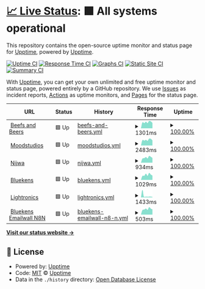 # [📈 Live Status](https://upptime.github.io/upptime): <!--live status--> **🟩 All systems operational**

This repository contains the open-source uptime monitor and status page for [Upptime](https://upptime.js.org), powered by [Upptime](https://github.com/upptime/upptime).

[![Uptime CI](https://github.com/studiovlijmscherp/uptime/workflows/Uptime%20CI/badge.svg)](https://github.com/studiovlijmscherp/uptime/actions?query=workflow%3A%22Uptime+CI%22)
[![Response Time CI](https://github.com/studiovlijmscherp/uptime/workflows/Response%20Time%20CI/badge.svg)](https://github.com/studiovlijmscherp/uptime/actions?query=workflow%3A%22Response+Time+CI%22)
[![Graphs CI](https://github.com/studiovlijmscherp/uptime/workflows/Graphs%20CI/badge.svg)](https://github.com/studiovlijmscherp/upptime/actions?query=workflow%3A%22Graphs+CI%22)
[![Static Site CI](https://github.com/studiovlijmscherp/uptime/workflows/Static%20Site%20CI/badge.svg)](https://github.com/studiovlijmscherp/uptime/actions?query=workflow%3A%22Static+Site+CI%22)
[![Summary CI](https://github.com/studiovlijmscherp/uptime/workflows/Summary%20CI/badge.svg)](https://github.com/studiovlijmscherp/uptime/actions?query=workflow%3A%22Summary+CI%22)

With [Upptime](https://upptime.js.org), you can get your own unlimited and free uptime monitor and status page, powered entirely by a GitHub repository. We use [Issues](https://github.com/upptime/upptime/issues) as incident reports, [Actions](https://github.com/studiovlijmscherp/upptime/actions) as uptime monitors, and [Pages](https://upptime.github.io/upptime) for the status page.

<!--start: status pages-->
<!-- This summary is generated by Upptime (https://github.com/upptime/upptime) -->
<!-- Do not edit this manually, your changes will be overwritten -->
<!-- prettier-ignore -->
| URL | Status | History | Response Time | Uptime |
| --- | ------ | ------- | ------------- | ------ |
| <img alt="" src="https://icons.duckduckgo.com/ip3/beefsandbeers.com.ico" height="13"> [Beefs and Beers](https://beefsandbeers.com) | 🟩 Up | [beefs-and-beers.yml](https://github.com/studiovlijmscherp/uptime/commits/HEAD/history/beefs-and-beers.yml) | <details><summary><img alt="Response time graph" src="./graphs/beefs-and-beers/response-time-week.png" height="20"> 1301ms</summary><br><a href="https://studiovlijmscherp.github.io/uptime/history/beefs-and-beers"><img alt="Response time 1450" src="https://img.shields.io/endpoint?url=https%3A%2F%2Fraw.githubusercontent.com%2Fstudiovlijmscherp%2Fuptime%2FHEAD%2Fapi%2Fbeefs-and-beers%2Fresponse-time.json"></a><br><a href="https://studiovlijmscherp.github.io/uptime/history/beefs-and-beers"><img alt="24-hour response time 1546" src="https://img.shields.io/endpoint?url=https%3A%2F%2Fraw.githubusercontent.com%2Fstudiovlijmscherp%2Fuptime%2FHEAD%2Fapi%2Fbeefs-and-beers%2Fresponse-time-day.json"></a><br><a href="https://studiovlijmscherp.github.io/uptime/history/beefs-and-beers"><img alt="7-day response time 1301" src="https://img.shields.io/endpoint?url=https%3A%2F%2Fraw.githubusercontent.com%2Fstudiovlijmscherp%2Fuptime%2FHEAD%2Fapi%2Fbeefs-and-beers%2Fresponse-time-week.json"></a><br><a href="https://studiovlijmscherp.github.io/uptime/history/beefs-and-beers"><img alt="30-day response time 1426" src="https://img.shields.io/endpoint?url=https%3A%2F%2Fraw.githubusercontent.com%2Fstudiovlijmscherp%2Fuptime%2FHEAD%2Fapi%2Fbeefs-and-beers%2Fresponse-time-month.json"></a><br><a href="https://studiovlijmscherp.github.io/uptime/history/beefs-and-beers"><img alt="1-year response time 1393" src="https://img.shields.io/endpoint?url=https%3A%2F%2Fraw.githubusercontent.com%2Fstudiovlijmscherp%2Fuptime%2FHEAD%2Fapi%2Fbeefs-and-beers%2Fresponse-time-year.json"></a></details> | <details><summary><a href="https://studiovlijmscherp.github.io/uptime/history/beefs-and-beers">100.00%</a></summary><a href="https://studiovlijmscherp.github.io/uptime/history/beefs-and-beers"><img alt="All-time uptime 99.74%" src="https://img.shields.io/endpoint?url=https%3A%2F%2Fraw.githubusercontent.com%2Fstudiovlijmscherp%2Fuptime%2FHEAD%2Fapi%2Fbeefs-and-beers%2Fuptime.json"></a><br><a href="https://studiovlijmscherp.github.io/uptime/history/beefs-and-beers"><img alt="24-hour uptime 100.00%" src="https://img.shields.io/endpoint?url=https%3A%2F%2Fraw.githubusercontent.com%2Fstudiovlijmscherp%2Fuptime%2FHEAD%2Fapi%2Fbeefs-and-beers%2Fuptime-day.json"></a><br><a href="https://studiovlijmscherp.github.io/uptime/history/beefs-and-beers"><img alt="7-day uptime 100.00%" src="https://img.shields.io/endpoint?url=https%3A%2F%2Fraw.githubusercontent.com%2Fstudiovlijmscherp%2Fuptime%2FHEAD%2Fapi%2Fbeefs-and-beers%2Fuptime-week.json"></a><br><a href="https://studiovlijmscherp.github.io/uptime/history/beefs-and-beers"><img alt="30-day uptime 100.00%" src="https://img.shields.io/endpoint?url=https%3A%2F%2Fraw.githubusercontent.com%2Fstudiovlijmscherp%2Fuptime%2FHEAD%2Fapi%2Fbeefs-and-beers%2Fuptime-month.json"></a><br><a href="https://studiovlijmscherp.github.io/uptime/history/beefs-and-beers"><img alt="1-year uptime 99.69%" src="https://img.shields.io/endpoint?url=https%3A%2F%2Fraw.githubusercontent.com%2Fstudiovlijmscherp%2Fuptime%2FHEAD%2Fapi%2Fbeefs-and-beers%2Fuptime-year.json"></a></details>
| <img alt="" src="https://icons.duckduckgo.com/ip3/moodstudios.nl.ico" height="13"> [Moodstudios](https://moodstudios.nl) | 🟩 Up | [moodstudios.yml](https://github.com/studiovlijmscherp/uptime/commits/HEAD/history/moodstudios.yml) | <details><summary><img alt="Response time graph" src="./graphs/moodstudios/response-time-week.png" height="20"> 2483ms</summary><br><a href="https://studiovlijmscherp.github.io/uptime/history/moodstudios"><img alt="Response time 1120" src="https://img.shields.io/endpoint?url=https%3A%2F%2Fraw.githubusercontent.com%2Fstudiovlijmscherp%2Fuptime%2FHEAD%2Fapi%2Fmoodstudios%2Fresponse-time.json"></a><br><a href="https://studiovlijmscherp.github.io/uptime/history/moodstudios"><img alt="24-hour response time 2193" src="https://img.shields.io/endpoint?url=https%3A%2F%2Fraw.githubusercontent.com%2Fstudiovlijmscherp%2Fuptime%2FHEAD%2Fapi%2Fmoodstudios%2Fresponse-time-day.json"></a><br><a href="https://studiovlijmscherp.github.io/uptime/history/moodstudios"><img alt="7-day response time 2483" src="https://img.shields.io/endpoint?url=https%3A%2F%2Fraw.githubusercontent.com%2Fstudiovlijmscherp%2Fuptime%2FHEAD%2Fapi%2Fmoodstudios%2Fresponse-time-week.json"></a><br><a href="https://studiovlijmscherp.github.io/uptime/history/moodstudios"><img alt="30-day response time 2931" src="https://img.shields.io/endpoint?url=https%3A%2F%2Fraw.githubusercontent.com%2Fstudiovlijmscherp%2Fuptime%2FHEAD%2Fapi%2Fmoodstudios%2Fresponse-time-month.json"></a><br><a href="https://studiovlijmscherp.github.io/uptime/history/moodstudios"><img alt="1-year response time 1217" src="https://img.shields.io/endpoint?url=https%3A%2F%2Fraw.githubusercontent.com%2Fstudiovlijmscherp%2Fuptime%2FHEAD%2Fapi%2Fmoodstudios%2Fresponse-time-year.json"></a></details> | <details><summary><a href="https://studiovlijmscherp.github.io/uptime/history/moodstudios">100.00%</a></summary><a href="https://studiovlijmscherp.github.io/uptime/history/moodstudios"><img alt="All-time uptime 99.76%" src="https://img.shields.io/endpoint?url=https%3A%2F%2Fraw.githubusercontent.com%2Fstudiovlijmscherp%2Fuptime%2FHEAD%2Fapi%2Fmoodstudios%2Fuptime.json"></a><br><a href="https://studiovlijmscherp.github.io/uptime/history/moodstudios"><img alt="24-hour uptime 100.00%" src="https://img.shields.io/endpoint?url=https%3A%2F%2Fraw.githubusercontent.com%2Fstudiovlijmscherp%2Fuptime%2FHEAD%2Fapi%2Fmoodstudios%2Fuptime-day.json"></a><br><a href="https://studiovlijmscherp.github.io/uptime/history/moodstudios"><img alt="7-day uptime 100.00%" src="https://img.shields.io/endpoint?url=https%3A%2F%2Fraw.githubusercontent.com%2Fstudiovlijmscherp%2Fuptime%2FHEAD%2Fapi%2Fmoodstudios%2Fuptime-week.json"></a><br><a href="https://studiovlijmscherp.github.io/uptime/history/moodstudios"><img alt="30-day uptime 100.00%" src="https://img.shields.io/endpoint?url=https%3A%2F%2Fraw.githubusercontent.com%2Fstudiovlijmscherp%2Fuptime%2FHEAD%2Fapi%2Fmoodstudios%2Fuptime-month.json"></a><br><a href="https://studiovlijmscherp.github.io/uptime/history/moodstudios"><img alt="1-year uptime 99.70%" src="https://img.shields.io/endpoint?url=https%3A%2F%2Fraw.githubusercontent.com%2Fstudiovlijmscherp%2Fuptime%2FHEAD%2Fapi%2Fmoodstudios%2Fuptime-year.json"></a></details>
| <img alt="" src="https://icons.duckduckgo.com/ip3/nijwa.nl.ico" height="13"> [Nijwa](https://nijwa.nl) | 🟩 Up | [nijwa.yml](https://github.com/studiovlijmscherp/uptime/commits/HEAD/history/nijwa.yml) | <details><summary><img alt="Response time graph" src="./graphs/nijwa/response-time-week.png" height="20"> 934ms</summary><br><a href="https://studiovlijmscherp.github.io/uptime/history/nijwa"><img alt="Response time 1652" src="https://img.shields.io/endpoint?url=https%3A%2F%2Fraw.githubusercontent.com%2Fstudiovlijmscherp%2Fuptime%2FHEAD%2Fapi%2Fnijwa%2Fresponse-time.json"></a><br><a href="https://studiovlijmscherp.github.io/uptime/history/nijwa"><img alt="24-hour response time 818" src="https://img.shields.io/endpoint?url=https%3A%2F%2Fraw.githubusercontent.com%2Fstudiovlijmscherp%2Fuptime%2FHEAD%2Fapi%2Fnijwa%2Fresponse-time-day.json"></a><br><a href="https://studiovlijmscherp.github.io/uptime/history/nijwa"><img alt="7-day response time 934" src="https://img.shields.io/endpoint?url=https%3A%2F%2Fraw.githubusercontent.com%2Fstudiovlijmscherp%2Fuptime%2FHEAD%2Fapi%2Fnijwa%2Fresponse-time-week.json"></a><br><a href="https://studiovlijmscherp.github.io/uptime/history/nijwa"><img alt="30-day response time 997" src="https://img.shields.io/endpoint?url=https%3A%2F%2Fraw.githubusercontent.com%2Fstudiovlijmscherp%2Fuptime%2FHEAD%2Fapi%2Fnijwa%2Fresponse-time-month.json"></a><br><a href="https://studiovlijmscherp.github.io/uptime/history/nijwa"><img alt="1-year response time 1619" src="https://img.shields.io/endpoint?url=https%3A%2F%2Fraw.githubusercontent.com%2Fstudiovlijmscherp%2Fuptime%2FHEAD%2Fapi%2Fnijwa%2Fresponse-time-year.json"></a></details> | <details><summary><a href="https://studiovlijmscherp.github.io/uptime/history/nijwa">100.00%</a></summary><a href="https://studiovlijmscherp.github.io/uptime/history/nijwa"><img alt="All-time uptime 99.88%" src="https://img.shields.io/endpoint?url=https%3A%2F%2Fraw.githubusercontent.com%2Fstudiovlijmscherp%2Fuptime%2FHEAD%2Fapi%2Fnijwa%2Fuptime.json"></a><br><a href="https://studiovlijmscherp.github.io/uptime/history/nijwa"><img alt="24-hour uptime 100.00%" src="https://img.shields.io/endpoint?url=https%3A%2F%2Fraw.githubusercontent.com%2Fstudiovlijmscherp%2Fuptime%2FHEAD%2Fapi%2Fnijwa%2Fuptime-day.json"></a><br><a href="https://studiovlijmscherp.github.io/uptime/history/nijwa"><img alt="7-day uptime 100.00%" src="https://img.shields.io/endpoint?url=https%3A%2F%2Fraw.githubusercontent.com%2Fstudiovlijmscherp%2Fuptime%2FHEAD%2Fapi%2Fnijwa%2Fuptime-week.json"></a><br><a href="https://studiovlijmscherp.github.io/uptime/history/nijwa"><img alt="30-day uptime 100.00%" src="https://img.shields.io/endpoint?url=https%3A%2F%2Fraw.githubusercontent.com%2Fstudiovlijmscherp%2Fuptime%2FHEAD%2Fapi%2Fnijwa%2Fuptime-month.json"></a><br><a href="https://studiovlijmscherp.github.io/uptime/history/nijwa"><img alt="1-year uptime 99.92%" src="https://img.shields.io/endpoint?url=https%3A%2F%2Fraw.githubusercontent.com%2Fstudiovlijmscherp%2Fuptime%2FHEAD%2Fapi%2Fnijwa%2Fuptime-year.json"></a></details>
| <img alt="" src="https://icons.duckduckgo.com/ip3/bluekenstruckenbus.nl.ico" height="13"> [Bluekens](https://bluekenstruckenbus.nl) | 🟩 Up | [bluekens.yml](https://github.com/studiovlijmscherp/uptime/commits/HEAD/history/bluekens.yml) | <details><summary><img alt="Response time graph" src="./graphs/bluekens/response-time-week.png" height="20"> 1029ms</summary><br><a href="https://studiovlijmscherp.github.io/uptime/history/bluekens"><img alt="Response time 2061" src="https://img.shields.io/endpoint?url=https%3A%2F%2Fraw.githubusercontent.com%2Fstudiovlijmscherp%2Fuptime%2FHEAD%2Fapi%2Fbluekens%2Fresponse-time.json"></a><br><a href="https://studiovlijmscherp.github.io/uptime/history/bluekens"><img alt="24-hour response time 871" src="https://img.shields.io/endpoint?url=https%3A%2F%2Fraw.githubusercontent.com%2Fstudiovlijmscherp%2Fuptime%2FHEAD%2Fapi%2Fbluekens%2Fresponse-time-day.json"></a><br><a href="https://studiovlijmscherp.github.io/uptime/history/bluekens"><img alt="7-day response time 1029" src="https://img.shields.io/endpoint?url=https%3A%2F%2Fraw.githubusercontent.com%2Fstudiovlijmscherp%2Fuptime%2FHEAD%2Fapi%2Fbluekens%2Fresponse-time-week.json"></a><br><a href="https://studiovlijmscherp.github.io/uptime/history/bluekens"><img alt="30-day response time 1074" src="https://img.shields.io/endpoint?url=https%3A%2F%2Fraw.githubusercontent.com%2Fstudiovlijmscherp%2Fuptime%2FHEAD%2Fapi%2Fbluekens%2Fresponse-time-month.json"></a><br><a href="https://studiovlijmscherp.github.io/uptime/history/bluekens"><img alt="1-year response time 2076" src="https://img.shields.io/endpoint?url=https%3A%2F%2Fraw.githubusercontent.com%2Fstudiovlijmscherp%2Fuptime%2FHEAD%2Fapi%2Fbluekens%2Fresponse-time-year.json"></a></details> | <details><summary><a href="https://studiovlijmscherp.github.io/uptime/history/bluekens">100.00%</a></summary><a href="https://studiovlijmscherp.github.io/uptime/history/bluekens"><img alt="All-time uptime 99.87%" src="https://img.shields.io/endpoint?url=https%3A%2F%2Fraw.githubusercontent.com%2Fstudiovlijmscherp%2Fuptime%2FHEAD%2Fapi%2Fbluekens%2Fuptime.json"></a><br><a href="https://studiovlijmscherp.github.io/uptime/history/bluekens"><img alt="24-hour uptime 100.00%" src="https://img.shields.io/endpoint?url=https%3A%2F%2Fraw.githubusercontent.com%2Fstudiovlijmscherp%2Fuptime%2FHEAD%2Fapi%2Fbluekens%2Fuptime-day.json"></a><br><a href="https://studiovlijmscherp.github.io/uptime/history/bluekens"><img alt="7-day uptime 100.00%" src="https://img.shields.io/endpoint?url=https%3A%2F%2Fraw.githubusercontent.com%2Fstudiovlijmscherp%2Fuptime%2FHEAD%2Fapi%2Fbluekens%2Fuptime-week.json"></a><br><a href="https://studiovlijmscherp.github.io/uptime/history/bluekens"><img alt="30-day uptime 100.00%" src="https://img.shields.io/endpoint?url=https%3A%2F%2Fraw.githubusercontent.com%2Fstudiovlijmscherp%2Fuptime%2FHEAD%2Fapi%2Fbluekens%2Fuptime-month.json"></a><br><a href="https://studiovlijmscherp.github.io/uptime/history/bluekens"><img alt="1-year uptime 99.91%" src="https://img.shields.io/endpoint?url=https%3A%2F%2Fraw.githubusercontent.com%2Fstudiovlijmscherp%2Fuptime%2FHEAD%2Fapi%2Fbluekens%2Fuptime-year.json"></a></details>
| <img alt="" src="https://icons.duckduckgo.com/ip3/www.lightronics.nl.ico" height="13"> [Lightronics](https://www.lightronics.nl) | 🟩 Up | [lightronics.yml](https://github.com/studiovlijmscherp/uptime/commits/HEAD/history/lightronics.yml) | <details><summary><img alt="Response time graph" src="./graphs/lightronics/response-time-week.png" height="20"> 1433ms</summary><br><a href="https://studiovlijmscherp.github.io/uptime/history/lightronics"><img alt="Response time 4242" src="https://img.shields.io/endpoint?url=https%3A%2F%2Fraw.githubusercontent.com%2Fstudiovlijmscherp%2Fuptime%2FHEAD%2Fapi%2Flightronics%2Fresponse-time.json"></a><br><a href="https://studiovlijmscherp.github.io/uptime/history/lightronics"><img alt="24-hour response time 1023" src="https://img.shields.io/endpoint?url=https%3A%2F%2Fraw.githubusercontent.com%2Fstudiovlijmscherp%2Fuptime%2FHEAD%2Fapi%2Flightronics%2Fresponse-time-day.json"></a><br><a href="https://studiovlijmscherp.github.io/uptime/history/lightronics"><img alt="7-day response time 1433" src="https://img.shields.io/endpoint?url=https%3A%2F%2Fraw.githubusercontent.com%2Fstudiovlijmscherp%2Fuptime%2FHEAD%2Fapi%2Flightronics%2Fresponse-time-week.json"></a><br><a href="https://studiovlijmscherp.github.io/uptime/history/lightronics"><img alt="30-day response time 1889" src="https://img.shields.io/endpoint?url=https%3A%2F%2Fraw.githubusercontent.com%2Fstudiovlijmscherp%2Fuptime%2FHEAD%2Fapi%2Flightronics%2Fresponse-time-month.json"></a><br><a href="https://studiovlijmscherp.github.io/uptime/history/lightronics"><img alt="1-year response time 3875" src="https://img.shields.io/endpoint?url=https%3A%2F%2Fraw.githubusercontent.com%2Fstudiovlijmscherp%2Fuptime%2FHEAD%2Fapi%2Flightronics%2Fresponse-time-year.json"></a></details> | <details><summary><a href="https://studiovlijmscherp.github.io/uptime/history/lightronics">100.00%</a></summary><a href="https://studiovlijmscherp.github.io/uptime/history/lightronics"><img alt="All-time uptime 99.62%" src="https://img.shields.io/endpoint?url=https%3A%2F%2Fraw.githubusercontent.com%2Fstudiovlijmscherp%2Fuptime%2FHEAD%2Fapi%2Flightronics%2Fuptime.json"></a><br><a href="https://studiovlijmscherp.github.io/uptime/history/lightronics"><img alt="24-hour uptime 100.00%" src="https://img.shields.io/endpoint?url=https%3A%2F%2Fraw.githubusercontent.com%2Fstudiovlijmscherp%2Fuptime%2FHEAD%2Fapi%2Flightronics%2Fuptime-day.json"></a><br><a href="https://studiovlijmscherp.github.io/uptime/history/lightronics"><img alt="7-day uptime 100.00%" src="https://img.shields.io/endpoint?url=https%3A%2F%2Fraw.githubusercontent.com%2Fstudiovlijmscherp%2Fuptime%2FHEAD%2Fapi%2Flightronics%2Fuptime-week.json"></a><br><a href="https://studiovlijmscherp.github.io/uptime/history/lightronics"><img alt="30-day uptime 99.95%" src="https://img.shields.io/endpoint?url=https%3A%2F%2Fraw.githubusercontent.com%2Fstudiovlijmscherp%2Fuptime%2FHEAD%2Fapi%2Flightronics%2Fuptime-month.json"></a><br><a href="https://studiovlijmscherp.github.io/uptime/history/lightronics"><img alt="1-year uptime 99.54%" src="https://img.shields.io/endpoint?url=https%3A%2F%2Fraw.githubusercontent.com%2Fstudiovlijmscherp%2Fuptime%2FHEAD%2Fapi%2Flightronics%2Fuptime-year.json"></a></details>
| <img alt="" src="https://icons.duckduckgo.com/ip3/wat.verzameldwerk.com.ico" height="13"> [Bluekens Emailwall N8N](https://wat.verzameldwerk.com/webhook/fd953b37-1e7e-4fde-9008-cd19f39d1e5d) | 🟩 Up | [bluekens-emailwall-n8-n.yml](https://github.com/studiovlijmscherp/uptime/commits/HEAD/history/bluekens-emailwall-n8-n.yml) | <details><summary><img alt="Response time graph" src="./graphs/bluekens-emailwall-n8-n/response-time-week.png" height="20"> 503ms</summary><br><a href="https://studiovlijmscherp.github.io/uptime/history/bluekens-emailwall-n8-n"><img alt="Response time 627" src="https://img.shields.io/endpoint?url=https%3A%2F%2Fraw.githubusercontent.com%2Fstudiovlijmscherp%2Fuptime%2FHEAD%2Fapi%2Fbluekens-emailwall-n8-n%2Fresponse-time.json"></a><br><a href="https://studiovlijmscherp.github.io/uptime/history/bluekens-emailwall-n8-n"><img alt="24-hour response time 414" src="https://img.shields.io/endpoint?url=https%3A%2F%2Fraw.githubusercontent.com%2Fstudiovlijmscherp%2Fuptime%2FHEAD%2Fapi%2Fbluekens-emailwall-n8-n%2Fresponse-time-day.json"></a><br><a href="https://studiovlijmscherp.github.io/uptime/history/bluekens-emailwall-n8-n"><img alt="7-day response time 503" src="https://img.shields.io/endpoint?url=https%3A%2F%2Fraw.githubusercontent.com%2Fstudiovlijmscherp%2Fuptime%2FHEAD%2Fapi%2Fbluekens-emailwall-n8-n%2Fresponse-time-week.json"></a><br><a href="https://studiovlijmscherp.github.io/uptime/history/bluekens-emailwall-n8-n"><img alt="30-day response time 531" src="https://img.shields.io/endpoint?url=https%3A%2F%2Fraw.githubusercontent.com%2Fstudiovlijmscherp%2Fuptime%2FHEAD%2Fapi%2Fbluekens-emailwall-n8-n%2Fresponse-time-month.json"></a><br><a href="https://studiovlijmscherp.github.io/uptime/history/bluekens-emailwall-n8-n"><img alt="1-year response time 589" src="https://img.shields.io/endpoint?url=https%3A%2F%2Fraw.githubusercontent.com%2Fstudiovlijmscherp%2Fuptime%2FHEAD%2Fapi%2Fbluekens-emailwall-n8-n%2Fresponse-time-year.json"></a></details> | <details><summary><a href="https://studiovlijmscherp.github.io/uptime/history/bluekens-emailwall-n8-n">100.00%</a></summary><a href="https://studiovlijmscherp.github.io/uptime/history/bluekens-emailwall-n8-n"><img alt="All-time uptime 99.75%" src="https://img.shields.io/endpoint?url=https%3A%2F%2Fraw.githubusercontent.com%2Fstudiovlijmscherp%2Fuptime%2FHEAD%2Fapi%2Fbluekens-emailwall-n8-n%2Fuptime.json"></a><br><a href="https://studiovlijmscherp.github.io/uptime/history/bluekens-emailwall-n8-n"><img alt="24-hour uptime 100.00%" src="https://img.shields.io/endpoint?url=https%3A%2F%2Fraw.githubusercontent.com%2Fstudiovlijmscherp%2Fuptime%2FHEAD%2Fapi%2Fbluekens-emailwall-n8-n%2Fuptime-day.json"></a><br><a href="https://studiovlijmscherp.github.io/uptime/history/bluekens-emailwall-n8-n"><img alt="7-day uptime 100.00%" src="https://img.shields.io/endpoint?url=https%3A%2F%2Fraw.githubusercontent.com%2Fstudiovlijmscherp%2Fuptime%2FHEAD%2Fapi%2Fbluekens-emailwall-n8-n%2Fuptime-week.json"></a><br><a href="https://studiovlijmscherp.github.io/uptime/history/bluekens-emailwall-n8-n"><img alt="30-day uptime 100.00%" src="https://img.shields.io/endpoint?url=https%3A%2F%2Fraw.githubusercontent.com%2Fstudiovlijmscherp%2Fuptime%2FHEAD%2Fapi%2Fbluekens-emailwall-n8-n%2Fuptime-month.json"></a><br><a href="https://studiovlijmscherp.github.io/uptime/history/bluekens-emailwall-n8-n"><img alt="1-year uptime 99.62%" src="https://img.shields.io/endpoint?url=https%3A%2F%2Fraw.githubusercontent.com%2Fstudiovlijmscherp%2Fuptime%2FHEAD%2Fapi%2Fbluekens-emailwall-n8-n%2Fuptime-year.json"></a></details>

<!--end: status pages-->

[**Visit our status website →**](https://upptime.github.io/upptime)

## 📄 License

- Powered by: [Upptime](https://github.com/upptime/upptime)
- Code: [MIT](./LICENSE) © [Upptime](https://upptime.js.org)
- Data in the `./history` directory: [Open Database License](https://opendatacommons.org/licenses/odbl/1-0/)
